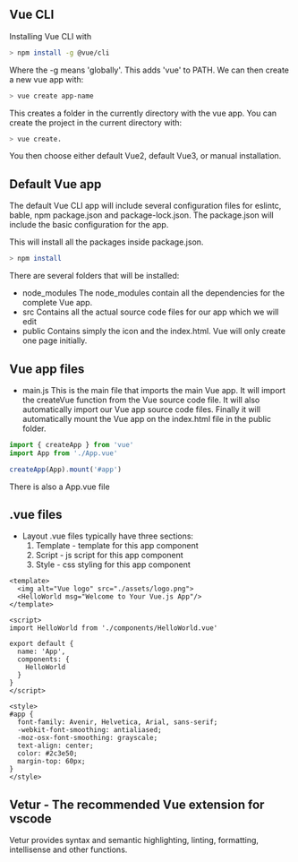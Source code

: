 ## Vue CLI
Installing Vue CLI with
```bash
> npm install -g @vue/cli
```
Where the -g means 'globally'. This adds 'vue' to PATH. We can then create a new vue app with:
```bash
> vue create app-name
```
This creates a folder in the currently directory with the vue app. You can create the
project in the current directory with:
```bash
> vue create.
```
You then choose either default Vue2, default Vue3, or manual installation.

## Default Vue app
The default Vue CLI app will include several configuration files for eslintc, bable, npm
package.json and package-lock.json. The package.json will include the basic configuration
for the app.

This will install all the packages inside package.json.
```bash
> npm install
```
There are several folders that will be installed:
- node_modules
  The node_modules contain all the dependencies for the complete Vue app.
- src
  Contains all the actual source code files for our app which we will edit
- public
  Contains simply the icon and the index.html. Vue will only create one page initially.
  
## Vue app files
- main.js
  This is the main file that imports the main Vue app. It will import the createVue
  function from the Vue source code file. It will also automatically import our Vue app
  source code files. Finally it will automatically mount the Vue app on the index.html
  file in the public folder.

```js
import { createApp } from 'vue'
import App from './App.vue'

createApp(App).mount('#app')
```

There is also a App.vue file

## .vue files
- Layout
  .vue files typically have three sections:
  1. Template - template for this app component
  1. Script - js script for this app component
  1. Style - css styling for this app component

```vue
<template>
  <img alt="Vue logo" src="./assets/logo.png">
  <HelloWorld msg="Welcome to Your Vue.js App"/>
</template>

<script>
import HelloWorld from './components/HelloWorld.vue'

export default {
  name: 'App',
  components: {
    HelloWorld
  }
}
</script>

<style>
#app {
  font-family: Avenir, Helvetica, Arial, sans-serif;
  -webkit-font-smoothing: antialiased;
  -moz-osx-font-smoothing: grayscale;
  text-align: center;
  color: #2c3e50;
  margin-top: 60px;
}
</style>
```



## Vetur - The recommended Vue extension for vscode
Vetur provides syntax and semantic highlighting, linting, formatting, intellisense and
other functions.

